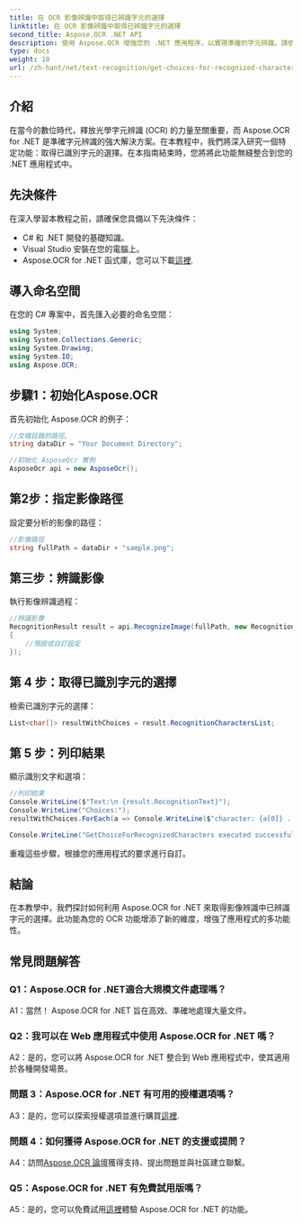 ```yaml
---
title: 在 OCR 影像辨識中取得已辨識字元的選擇
linktitle: 在 OCR 影像辨識中取得已辨識字元的選擇
second_title: Aspose.OCR .NET API
description: 使用 Aspose.OCR 增強您的 .NET 應用程序，以實現準確的字元辨識。請依照我們的逐步指南檢索影像辨識中已辨識字元的選擇。
type: docs
weight: 10
url: /zh-hant/net/text-recognition/get-choices-for-recognized-characters/
---
```

## 介紹

在當今的數位時代，釋放光學字元辨識 (OCR) 的力量至關重要，而 Aspose.OCR for .NET 是準確字元辨識的強大解決方案。在本教程中，我們將深入研究一個特定功能：取得已識別字元的選擇。在本指南結束時，您將將此功能無縫整合到您的 .NET 應用程式中。

## 先決條件

在深入學習本教程之前，請確保您具備以下先決條件：

- C# 和 .NET 開發的基礎知識。
- Visual Studio 安裝在您的電腦上。
-  Aspose.OCR for .NET 函式庫，您可以下載[這裡](https://releases.aspose.com/ocr/net/).

## 導入命名空間

在您的 C# 專案中，首先匯入必要的命名空間：

```csharp
using System;
using System.Collections.Generic;
using System.Drawing;
using System.IO;
using Aspose.OCR;
```

## 步驟1：初始化Aspose.OCR

首先初始化 Aspose.OCR 的例子：

```csharp
//文檔目錄的路徑。
string dataDir = "Your Document Directory";

//初始化 AsposeOcr 實例
AsposeOcr api = new AsposeOcr();
```

## 第2步：指定影像路徑

設定要分析的影像的路徑：

```csharp
//影像路徑
string fullPath = dataDir + "sample.png";
```

## 第三步：辨識影像

執行影像辨識過程：

```csharp
//辨識影像
RecognitionResult result = api.RecognizeImage(fullPath, new RecognitionSettings
{
    //預設或自訂設定
});
```

## 第 4 步：取得已識別字元的選擇

檢索已識別字元的選擇：

```csharp
List<char[]> resultWithChoices = result.RecognitionCharactersList;
```

## 第 5 步：列印結果

顯示識別文字和選項：

```csharp
//列印結果
Console.WriteLine($"Text:\n {result.RecognitionText}");
Console.WriteLine("Choices:");
resultWithChoices.ForEach(a => Console.WriteLine($"character: {a[0]} . Choices: {a[1]} {a[2]} {a[3]} {a[4]}"));

Console.WriteLine("GetChoiceForRecognizedCharacters executed successfully");
```

重複這些步驟，根據您的應用程式的要求進行自訂。

## 結論

在本教學中，我們探討如何利用 Aspose.OCR for .NET 來取得影像辨識中已辨識字元的選擇。此功能為您的 OCR 功能增添了新的維度，增強了應用程式的多功能性。

## 常見問題解答

### Q1：Aspose.OCR for .NET適合大規模文件處理嗎？

A1：當然！ Aspose.OCR for .NET 旨在高效、準確地處理大量文件。

### Q2：我可以在 Web 應用程式中使用 Aspose.OCR for .NET 嗎？

A2：是的，您可以將 Aspose.OCR for .NET 整合到 Web 應用程式中，使其適用於各種開發場景。

### 問題 3：Aspose.OCR for .NET 有可用的授權選項嗎？

 A3：是的，您可以探索授權選項並進行購買[這裡](https://purchase.aspose.com/buy).

### 問題 4：如何獲得 Aspose.OCR for .NET 的支援或提問？

 A4：訪問[Aspose.OCR 論壇](https://forum.aspose.com/c/ocr/16)獲得支持、提出問題並與社區建立聯繫。

### Q5：Aspose.OCR for .NET 有免費試用版嗎？

 A5：是的，您可以免費試用[這裡](https://releases.aspose.com/)體驗 Aspose.OCR for .NET 的功能。